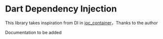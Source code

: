 
# Dart Dependency Injection

This library takes inspiration from DI in [ioc_container](https://github.com/MelbourneDeveloper/ioc_container)，Thanks to the author

Documentation to be added